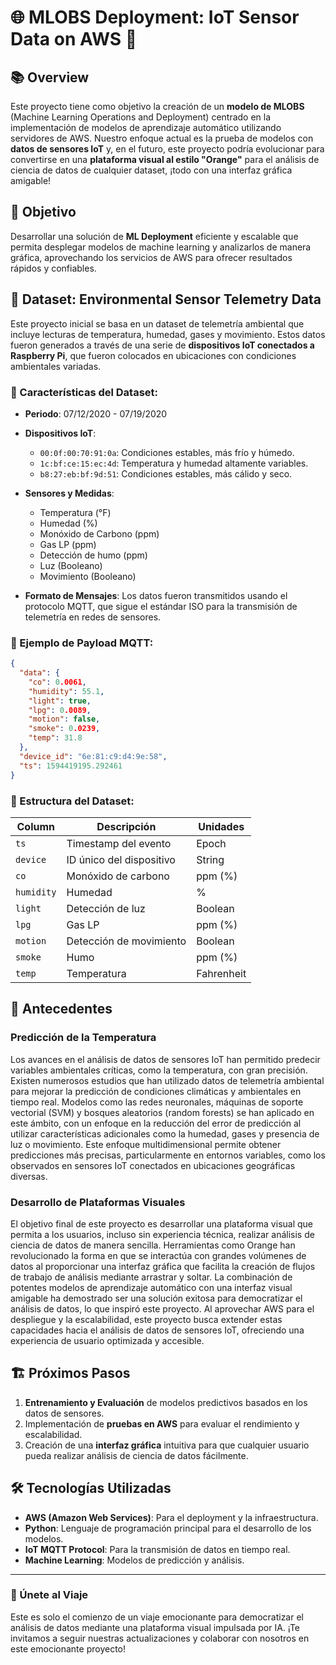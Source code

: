 # 🌐 MLOBS Deployment: IoT Sensor Data on AWS 🚀

## 📚 Overview
Este proyecto tiene como objetivo la creación de un **modelo de MLOBS** (Machine Learning Operations and Deployment) centrado en la implementación de modelos de aprendizaje automático utilizando servidores de AWS. Nuestro enfoque actual es la prueba de modelos con **datos de sensores IoT** y, en el futuro, este proyecto podría evolucionar para convertirse en una **plataforma visual al estilo "Orange"** para el análisis de ciencia de datos de cualquier dataset, ¡todo con una interfaz gráfica amigable!

## 🎯 Objetivo
Desarrollar una solución de **ML Deployment** eficiente y escalable que permita desplegar modelos de machine learning y analizarlos de manera gráfica, aprovechando los servicios de AWS para ofrecer resultados rápidos y confiables.

## 🌱 Dataset: Environmental Sensor Telemetry Data
Este proyecto inicial se basa en un dataset de telemetría ambiental que incluye lecturas de temperatura, humedad, gases y movimiento. Estos datos fueron generados a través de una serie de **dispositivos IoT conectados a Raspberry Pi**, que fueron colocados en ubicaciones con condiciones ambientales variadas.

### 🧠 Características del Dataset:
- **Periodo**: 07/12/2020 - 07/19/2020
- **Dispositivos IoT**: 
  - `00:0f:00:70:91:0a`: Condiciones estables, más frío y húmedo.
  - `1c:bf:ce:15:ec:4d`: Temperatura y humedad altamente variables.
  - `b8:27:eb:bf:9d:51`: Condiciones estables, más cálido y seco.
  
- **Sensores y Medidas**:
  - Temperatura (°F)
  - Humedad (%)
  - Monóxido de Carbono (ppm)
  - Gas LP (ppm)
  - Detección de humo (ppm)
  - Luz (Booleano)
  - Movimiento (Booleano)
  
- **Formato de Mensajes**: Los datos fueron transmitidos usando el protocolo MQTT, que sigue el estándar ISO para la transmisión de telemetría en redes de sensores.

### 🔢 Ejemplo de Payload MQTT:

```json
{
  "data": {
    "co": 0.0061,
    "humidity": 55.1,
    "light": true,
    "lpg": 0.0089,
    "motion": false,
    "smoke": 0.0239,
    "temp": 31.8
  },
  "device_id": "6e:81:c9:d4:9e:58",
  "ts": 1594419195.292461
}
```

### 📝 Estructura del Dataset:
| Column   | Descripción          | Unidades    |
|----------|----------------------|------------|
| `ts`     | Timestamp del evento  | Epoch      |
| `device` | ID único del dispositivo | String  |
| `co`     | Monóxido de carbono   | ppm (%)    |
| `humidity` | Humedad            | %          |
| `light`  | Detección de luz      | Boolean    |
| `lpg`    | Gas LP               | ppm (%)    |
| `motion` | Detección de movimiento | Boolean   |
| `smoke`  | Humo                 | ppm (%)    |
| `temp`   | Temperatura          | Fahrenheit |

## 📜 Antecedentes

### Predicción de la Temperatura
Los avances en el análisis de datos de sensores IoT han permitido predecir variables ambientales críticas, como la temperatura, con gran precisión. Existen numerosos estudios que han utilizado datos de telemetría ambiental para mejorar la predicción de condiciones climáticas y ambientales en tiempo real. Modelos como las redes neuronales, máquinas de soporte vectorial (SVM) y bosques aleatorios (random forests) se han aplicado en este ámbito, con un enfoque en la reducción del error de predicción al utilizar características adicionales como la humedad, gases y presencia de luz o movimiento. Este enfoque multidimensional permite obtener predicciones más precisas, particularmente en entornos variables, como los observados en sensores IoT conectados en ubicaciones geográficas diversas.

### Desarrollo de Plataformas Visuales
El objetivo final de este proyecto es desarrollar una plataforma visual que permita a los usuarios, incluso sin experiencia técnica, realizar análisis de ciencia de datos de manera sencilla. Herramientas como Orange han revolucionado la forma en que se interactúa con grandes volúmenes de datos al proporcionar una interfaz gráfica que facilita la creación de flujos de trabajo de análisis mediante arrastrar y soltar. La combinación de potentes modelos de aprendizaje automático con una interfaz visual amigable ha demostrado ser una solución exitosa para democratizar el análisis de datos, lo que inspiró este proyecto. Al aprovechar AWS para el despliegue y la escalabilidad, este proyecto busca extender estas capacidades hacia el análisis de datos de sensores IoT, ofreciendo una experiencia de usuario optimizada y accesible.


## 🏗️ Próximos Pasos
1. **Entrenamiento y Evaluación** de modelos predictivos basados en los datos de sensores.
2. Implementación de **pruebas en AWS** para evaluar el rendimiento y escalabilidad.
3. Creación de una **interfaz gráfica** intuitiva para que cualquier usuario pueda realizar análisis de ciencia de datos fácilmente.

## 🛠️ Tecnologías Utilizadas
- **AWS (Amazon Web Services)**: Para el deployment y la infraestructura.
- **Python**: Lenguaje de programación principal para el desarrollo de los modelos.
- **IoT MQTT Protocol**: Para la transmisión de datos en tiempo real.
- **Machine Learning**: Modelos de predicción y análisis.

---

### 🚀 Únete al Viaje
Este es solo el comienzo de un viaje emocionante para democratizar el análisis de datos mediante una plataforma visual impulsada por IA. ¡Te invitamos a seguir nuestras actualizaciones y colaborar con nosotros en este emocionante proyecto!
